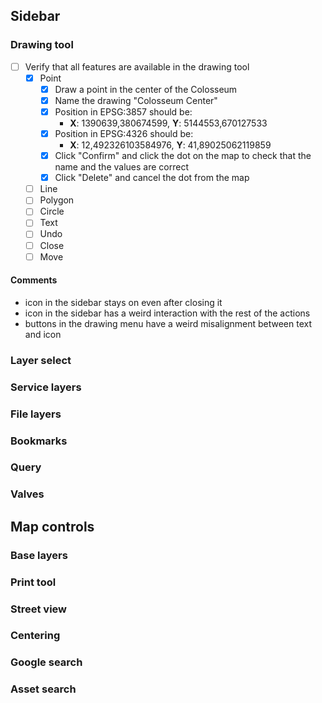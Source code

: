 ## Sidebar
### Drawing tool
- [ ] Verify that all features are available in the drawing tool
	- [x] Point
		- [x] Draw a point in the center of the Colosseum
		- [x] Name the drawing "Colosseum Center"
		- [x] Position in EPSG:3857 should be:
			- **X**: 1390639,380674599, **Y**: 5144553,670127533
		- [x] Position in EPSG:4326 should be:
			- **X**: 12,492326103584976, **Y**: 41,89025062119859
		- [x] Click "Confirm" and click the dot on the map to check that the name and the values are correct
		- [x] Click "Delete" and cancel the dot from the map
	- [ ] Line
	- [ ] Polygon
	- [ ] Circle
	- [ ] Text
	- [ ] Undo
	- [ ] Close
	- [ ] Move

#### Comments
- icon in the sidebar stays on even after closing it
- icon in the sidebar has a weird interaction with the rest of the actions
- buttons in the drawing menu have a weird misalignment between text and icon
### Layer select
### Service layers
### File layers
### Bookmarks
### Query
### Valves
## Map controls
### Base layers
### Print tool
### Street view
### Centering
### Google search
### Asset search

 
